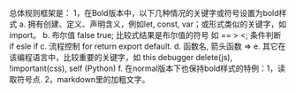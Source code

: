 总体规则框架是：
1，在Bold版本中，以下几种情况的关键字或符号设置为bold样式
a. 拥有创建、定义、声明含义，例如let, const, var；或形式类似的关键字，如import。
b. 布尔值 false true; 比较式结果是布尔值的符号 如 == >  <; 条件判断 if   esle if
c. 流程控制 for  return export default.
d. 函数名, 箭头函数 =>
e. 其它在该编程语言中，比较重要的关键字，如 this debugger delete(js), !important(css), self (Python)
f. 在normal版本下也保持bold样式的特例：1，读取符号点. 2，markdown里的加粗文字。